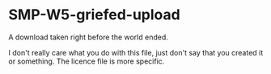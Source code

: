 # SMP-W5-griefed-upload
A download taken right before the world ended.

I don't really care what you do with this file, just don't say that you created it or something. The licence file is more specific.
